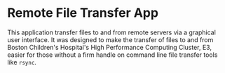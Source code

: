 # Remote File Transfer App 
This application transfer files to and from remote servers via a graphical user interface. It was designed to make the transfer of files to and from Boston Children's Hospital's High Performance Computing Cluster, E3, easier for those without a firm handle on command line file transfer tools like `rsync`.
